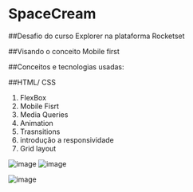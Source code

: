 # SpaceCream

##Desafio do curso Explorer na plataforma Rocketset

##Visando o conceito Mobile first

##Conceitos e tecnologias usadas:

##HTML/ CSS

<ol>
  <li>FlexBox</li>
  <li>Mobile Fisrt</li>
  <li>Media Queries</li>
  <li> Animation</li>
  <li>Trasnsitions</li>
  <li> introdução a responsividade</li>
  <li> Grid layout </li>
</ol>

![image](https://user-images.githubusercontent.com/6127742/204687472-8292511d-bdc0-44a3-af26-9d08c26011fe.png) ![image](https://user-images.githubusercontent.com/6127742/204688214-0def0fdc-1d80-407a-a70d-e9289915bc6d.png)

![image](https://user-images.githubusercontent.com/6127742/204875103-f3dfebc0-c0eb-4b28-be6d-ee58c6362421.png)

